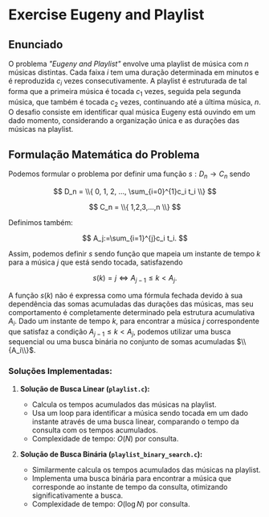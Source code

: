 # Exercise Eugeny and Playlist

## Enunciado

O problema *"Eugeny and Playlist"* envolve uma playlist de música com $n$ músicas distintas. Cada faixa $i$ tem uma duração determinada em minutos e é reproduzida $c_i$ vezes consecutivamente. A playlist é estruturada de tal forma que a primeira música é tocada $c_1$ vezes, seguida pela segunda música, que também é tocada $c_2$ vezes, continuando até a última música, $n$. O desafio consiste em identificar qual música Eugeny está ouvindo em um dado momento, considerando a organização única e as durações das músicas na playlist.

## Formulação Matemática do Problema

Podemos formular o problema por definir uma função $s:D_n\rightarrow C_n$ sendo 

$$
D_n = \\{ 0, 1, 2, ..., \sum_{i=0}^{1}c_i t_i \\}
$$

$$
C_n = \\{ 1,2,3,...,n \\}
$$

Definimos também:

$$
A_j:=\sum_{i=1}^{j}c_i t_i.
$$

Assim, podemos definir $s$ sendo função que mapeia um instante de tempo $k$ para a música $j$ que está sendo tocada, satisfazendo

$$
s(k)=j \Leftrightarrow A_{j-1}\le k < A_{j}.
$$

A função $s(k)$ não é expressa como uma fórmula fechada devido à sua dependência das somas acumuladas das durações das músicas, mas seu comportamento é completamente determinado pela estrutura acumulativa $A_i$. Dado um instante de tempo $k$, para encontrar a música $j$ correspondente que satisfaz a condição $A_{j-1} \le k < A_j$, podemos utilizar uma busca sequencial ou uma busca binária no conjunto de somas acumuladas $\\{A_i\\}$.

### Soluções Implementadas:

1. **Solução de Busca Linear (`playlist.c`):**
   - Calcula os tempos acumulados das músicas na playlist.
   - Usa um loop para identificar a música sendo tocada em um dado instante através de uma busca linear, comparando o tempo da consulta com os tempos acumulados.
   - Complexidade de tempo: $O(N)$ por consulta.

2. **Solução de Busca Binária (`playlist_binary_search.c`):**
   - Similarmente calcula os tempos acumulados das músicas na playlist.
   - Implementa uma busca binária para encontrar a música que corresponde ao instante de tempo da consulta, otimizando significativamente a busca.
   - Complexidade de tempo: $O(\log N)$ por consulta.
